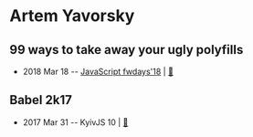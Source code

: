 # Artem Yavorsky

## 99 ways to take away your ugly polyfills
- 2018 Mar 18 -- [JavaScript fwdays&#39;18](https://youtu.be/pMMQYHiFX3w)  | [:notebook:](https://www.slideshare.net/fwdays/artem-yavorsky-99-ways-to-take-away-your-ugly-polyfills)  
## Babel 2k17
- 2017 Mar 31 -- KyivJS 10  | [:notebook:](https://goo.gl/Ort2kw)  

